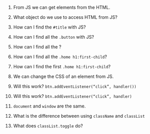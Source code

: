 1. From JS we can get elements from the HTML.

2. What object do we use to access HTML from JS?

3. How can I find the `#title` with JS?

4. How can I find all the `.button` with JS?

5. How can I find all the <a> ?

6. How can I find all the `.home h1:first-child`?

7. How can I find the first `.home h1:first-child`?

8. We can change the CSS of an element from JS.

9. Will this work? `btn.addEventListener(“click”, handler())`

10. Will this work? `btn.addEventListener(“click”, handler)`

11. `document` and `window` are the same.

12. What is the difference between using `className` and `classList`

13. What does `classList.toggle` do?
